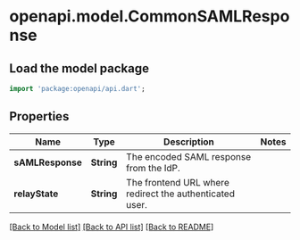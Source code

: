 # openapi.model.CommonSAMLResponse

## Load the model package
```dart
import 'package:openapi/api.dart';
```

## Properties
Name | Type | Description | Notes
------------ | ------------- | ------------- | -------------
**sAMLResponse** | **String** | The encoded SAML response from the IdP. | 
**relayState** | **String** | The frontend URL where redirect the authenticated user. | 

[[Back to Model list]](../README.md#documentation-for-models) [[Back to API list]](../README.md#documentation-for-api-endpoints) [[Back to README]](../README.md)



